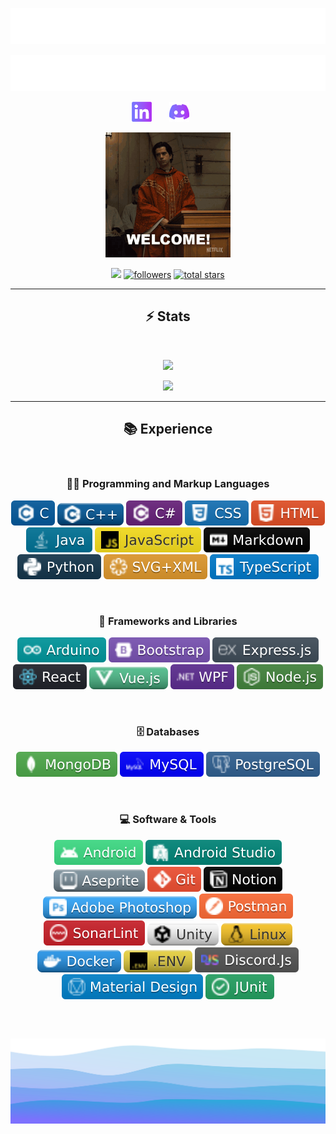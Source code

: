 <!-- Top Section -->
<!-- INSPIRATION FROM DenverCoder1 - https://github.com/DenverCoder1/readme-typing-svg -->
<!-- Title -->
<p align="center">
  <a href="https://github.com/lat0s">
    <img src="./assets/toptitle.svg"/> 
  </a>
</p>

<!-- Auto Typing -->
<p align="center">
  <!-- Typing SVG by DenverCoder1 - https://github.com/DenverCoder1/readme-typing-svg -->
  <a href="https://github.com/DenverCoder1/readme-typing-svg">
    <img src="./assets/autotyping.svg/">
    </a>
</p>

<!-- Social Media -->
<p align="center">
  <a href="https://www.linkedin.com/in/latosgeorge/"><img width="32px" alt="LinkedIn" title="LinkedIn" src="./assets/linkedin.png"/></a>
   &#8287;&#8287;&#8287;&#8287;&#8287;
  <a href="https://discordapp.com/users/989771998899109951" alt="Discord"><img width="32px" src="./assets/discord.png"/><a>
   &#8287;&#8287;&#8287;&#8287;&#8287;
</p>

<p align="center">
<img  width="200" height="200" src="./assets/welcome.gif">
</p>
<!-- Badges -->
<p align="center">
  <a href="https://visitorbadge.io/status?path=https%3A%2F%2Fgithub.com%2Flat0s"><img src="https://api.visitorbadge.io/api/visitors?path=https%3A%2F%2Fgithub.com%2Flat0s&label=Visitors&labelColor=%232ccce4&countColor=%23555555" /></a>

  <a href="https://github.com/lat0s?tab=followers">
  <img alt="followers" title="Follow me on Github" src="https://custom-icon-badges.demolab.com/github/followers/lat0s?color=555555&labelColor=7974fe&style=for-the-badge&logo=person-add&label=Follow&logoColor=white"/></a>

  <a href="https://github.com/lat0s?tab=repositories&sort=stargazers">
  <img alt="total stars" title="Total stars on GitHub" src="https://custom-icon-badges.demolab.com/github/stars/lat0s?color=555555&style=for-the-badge&labelColor=a73df3&logo=star"/>
  </a>
</p>

---

<!-- Stats -->
<h2 align="center"> ⚡ Stats </h2>
<br>

<p align="center">
  <img src="https://github-readme-stats.vercel.app/api?username=lat0s&theme=algolia&show_icons=true"/>
</p>
<p align="center">
  <img src="https://github-readme-stats.vercel.app/api/top-langs/?username=lat0s&theme=algolia&layout=compact"/>
</p>

<!-- Experience -->
<hr>

<h2 align="center">📚 Experience</h2>
<br>
  <h3 align="center">👨‍💻 Programming and Markup Languages</h3>
    <p align="center">
      <img src="./assets/badges/Languages/c.svg">
      <img src="./assets/badges/Languages/c++.svg">
      <img src="./assets/badges/Languages/csharp.svg">
      <img src="./assets/badges/Languages/css.svg">
      <img src="./assets/badges/Languages/html.svg">
      <img src="./assets/badges/Languages/java.svg">
      <img src="./assets/badges/Languages/javascript.svg">
      <img src="./assets/badges/Languages/mdown.svg">
      <img src="./assets/badges/Languages/python.svg">
      <img src="./assets/badges/Languages/svgxml.svg">
      <img src="./assets/badges/Languages/typescript.svg">
    </p>
<br>
  <h3 align="center">🧰 Frameworks and Libraries</h3>
   <p align="center">
      <img src="./assets/badges/Frameworks/arduino.svg">
      <img src="./assets/badges/Frameworks/bootstrap.svg">
      <img src="./assets/badges/Frameworks/express.svg">
      <img src="./assets/badges/Frameworks/react.svg">
      <img src="./assets/badges/Frameworks/vue.svg">
      <img src="./assets/badges/Frameworks/wpf.svg">
      <img src="./assets/badges/Frameworks/nodejs.svg">
   </p>
<br>
  <h3 align="center">🗄️ Databases</h3>
    <p align="center">
      <img src="./assets/badges/Databases/mongo.svg">
      <img src="./assets/badges/Databases/mysql.svg">
      <img src="./assets/badges/Databases/postgresql.svg">
    </p>
<br>
  <h3 align="center"> 💻 Software & Tools</h3>
    <p align="center">
      <img src="./assets/badges/Tools/android.svg">
      <img src="./assets/badges/Tools/androidstudio.svg">
      <img src="./assets/badges/Tools/aseprite.svg">
      <img src="./assets/badges/Tools/git.svg">
      <img src="./assets/badges/Tools/notion.svg">
      <img src="./assets/badges/Tools/photoshop.svg">
      <img src="./assets/badges/Tools/postman.svg">
      <img src="./assets/badges/Tools/sonar.svg">
      <img src="./assets/badges/Tools/unity.svg">
      <img src="./assets/badges/Tools/linux.svg">
      <img src="./assets/badges/Tools/docker.svg">
      <img src="./assets/badges/Tools/env.svg">
      <img src="./assets/badges/Tools/discordjs.svg">
      <img src="./assets/badges/Tools/materialdesign.svg">
      <img src="./assets/badges/Tools/junit.svg">
    </p>
<br>

## <!-- Footer -->

<p align="center">
<img src="./assets/footer.svg">
</p>
